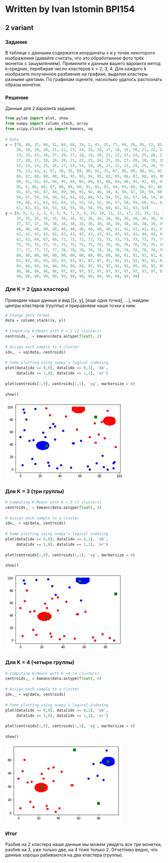 
# Written by Ivan Istomin BPI154
## 2 variant

### Задание
В таблице с данными содержатся координаты x и y точек некоторого изображения (давайте считать, что это обработанное фото трёх монеток с зашумлением). Примените к данным вашего варианта метод k-средних, перебирая число кластеров k = 2, 3, 4. Для каждого k изобразите полученное разбиение на графике, выделяя кластеры разными цветами. По графикам оцените, насколько удалось распознать образы монеток.

### Решение
Данные для 2 варианта задания:


```python
from pylab import plot, show
from numpy import column_stack, array
from scipy.cluster.vq import kmeans, vq

# Data
x = [70, 88, 37, 94, 51, 84, 68, 29, 2, 41, 15, 77, 94, 28, 95, 12, 83, 21, 22, 23, 24, 19, 20, 21, 22, 23, 24, 25,
     26, 18, 19, 20, 21, 22, 23, 24, 25, 26, 27, 18, 19, 20, 21, 22, 23, 24, 25, 26, 27, 96, 17, 18, 19, 20, 21, 22,
     23, 24, 25, 26, 27, 28, 17, 18, 19, 20, 21, 22, 23, 24, 25, 26, 27, 28, 17, 18, 19, 20, 21, 22, 23, 24, 25, 26,
     27, 28, 17, 18, 19, 20, 21, 22, 23, 24, 25, 26, 27, 28, 18, 19, 20, 21, 22, 23, 24, 25, 26, 27, 18, 19, 20, 21,
     22, 23, 24, 25, 26, 27, 53, 54, 19, 20, 21, 22, 23, 24, 25, 26, 76, 21, 22, 23, 24, 9, 61, 13, 35, 85, 0, 25, 70,
     79, 23, 43, 4, 57, 30, 35, 89, 90, 91, 33, 87, 88, 89, 90, 91, 92, 93, 75, 86, 87, 88, 89, 90, 91, 92, 93, 94, 85,
     86, 87, 88, 89, 90, 91, 92, 93, 94, 95, 82, 85, 86, 87, 88, 89, 90, 91, 92, 93, 94, 95, 84, 85, 86, 87, 88, 89,
     90, 91, 92, 93, 94, 95, 84, 85, 86, 87, 88, 89, 90, 91, 92, 93, 94, 95, 85, 86, 87, 88, 89, 90, 91, 92, 93, 94,
     95, 6, 85, 86, 87, 88, 89, 90, 91, 92, 93, 94, 95, 85, 86, 87, 88, 89, 90, 91, 92, 93, 94, 86, 87, 89, 90, 91,
     92, 93, 94, 87, 88, 89, 90, 91, 92, 46, 30, 4, 56, 57, 58, 59, 60, 61, 55, 56, 57, 58, 59, 60, 61, 62, 54, 55,
     56, 57, 58, 59, 60, 61, 62, 63, 88, 53, 54, 55, 56, 57, 58, 59, 60, 61, 62, 63, 64, 3, 53, 54, 55, 56, 57, 58,
     59, 60, 61, 62, 63, 64, 15, 53, 54, 55, 56, 57, 58, 59, 60, 61, 62, 63, 64, 26, 53, 54, 55, 56, 57, 58, 59, 60,
     61, 62, 63, 64, 53, 54, 55, 56, 58, 59, 60, 61, 62, 63, 64]
y = [0, 0, 2, 2, 3, 4, 5, 6, 7, 7, 9, 10, 10, 11, 12, 17, 22, 33, 33, 33, 33, 34, 34, 34, 34, 34, 34, 34, 34, 35, 35,
     35, 35, 35, 35, 35, 35, 35, 35, 36, 36, 36, 36, 36, 36, 36, 36, 36, 36, 36, 37, 37, 37, 37, 37, 37, 37, 37, 37,
     37, 37, 37, 38, 38, 38, 38, 38, 38, 38, 38, 38, 38, 38, 38, 39, 39, 39, 39, 39, 39, 39, 39, 39, 39, 39, 39, 40,
     40, 40, 40, 40, 40, 40, 40, 40, 40, 40, 40, 41, 41, 41, 41, 41, 41, 41, 41, 41, 41, 42, 42, 42, 42, 42, 42, 42,
     42, 42, 42, 42, 42, 43, 43, 43, 43, 43, 43, 43, 43, 43, 44, 44, 44, 44, 46, 46, 47, 48, 50, 52, 52, 52, 56, 59,
     62, 63, 64, 67, 69, 72, 72, 72, 73, 73, 73, 73, 73, 73, 73, 73, 74, 74, 74, 74, 74, 74, 74, 74, 74, 74, 75, 75,
     75, 75, 75, 75, 75, 75, 75, 75, 75, 76, 76, 76, 76, 76, 76, 76, 76, 76, 76, 76, 76, 77, 77, 77, 77, 77, 77, 77,
     77, 77, 77, 77, 77, 78, 78, 78, 78, 78, 78, 78, 78, 78, 78, 78, 78, 79, 79, 79, 79, 79, 79, 79, 79, 79, 79, 79,
     80, 80, 80, 80, 80, 80, 80, 80, 80, 80, 80, 80, 81, 81, 81, 81, 81, 81, 81, 81, 81, 81, 82, 82, 82, 82, 82, 82,
     82, 82, 83, 83, 83, 83, 83, 83, 85, 87, 91, 92, 92, 92, 92, 92, 92, 93, 93, 93, 93, 93, 93, 93, 93, 94, 94, 94,
     94, 94, 94, 94, 94, 94, 94, 94, 95, 95, 95, 95, 95, 95, 95, 95, 95, 95, 95, 95, 96, 96, 96, 96, 96, 96, 96, 96,
     96, 96, 96, 96, 96, 97, 97, 97, 97, 97, 97, 97, 97, 97, 97, 97, 97, 97, 98, 98, 98, 98, 98, 98, 98, 98, 98, 98,
     98, 98, 98, 99, 99, 99, 99, 99, 99, 99, 99, 99, 99, 99]
```

### Для K = 2 (два кластера)

Приведем наши данные в вид [[x, y], [еще одна точка], ...], найдем центры кластеров (группы) и приравняем наши точки к ним:


```python
# Change data format
data = column_stack((x, y))

# Computing K-Means with K = 2 (2 clusters)
centroids,_ = kmeans(data.astype(float), 2)

# Assign each sample to a cluster
idx,_ = vq(data, centroids)

# Some plotting using numpy's logical indexing
plot(data[idx == 0,0], data[idx == 0,1], 'ob',
     data[idx == 1,0], data[idx == 1,1], 'or')

plot(centroids[:,0], centroids[:,1], 'sg', markersize = 8)

show()
```


![png](output_3_0.png)


### Для K = 3 (три группы)


```python
# Computing K-Means with K = 3 (3 clusters)
centroids,_ = kmeans(data.astype(float), 3)

# Assign each sample to a cluster
idx,_ = vq(data, centroids)

# Some plotting using numpy's logical indexing
plot(data[idx == 0,0], data[idx == 0,1], 'ob',
     data[idx == 1,0], data[idx == 1,1], 'or')

plot(centroids[:,0], centroids[:,1], 'sg', markersize = 8)

show()
```


![png](output_5_0.png)


### Для K = 4 (четыре группы)


```python
# Computing K-Means with K =4 (4 clusters)
centroids,_ = kmeans(data.astype(float), 4)

# Assign each sample to a cluster
idx,_ = vq(data, centroids)

# Some plotting using numpy's logical indexing
plot(data[idx == 0,0], data[idx == 0,1], 'ob',
     data[idx == 1,0], data[idx == 1,1], 'or')

plot(centroids[:,0], centroids[:,1], 'sg', markersize = 8)

show()
```


![png](output_7_0.png)


### Итог

Разбив на 2 кластера наши данные мы можем увидеть все три монетки, разбив на 3, уже только две, на 4 тоже только 2.
Отчетливо видно, что данные хорошо рабиваются на два кластера (группы).
